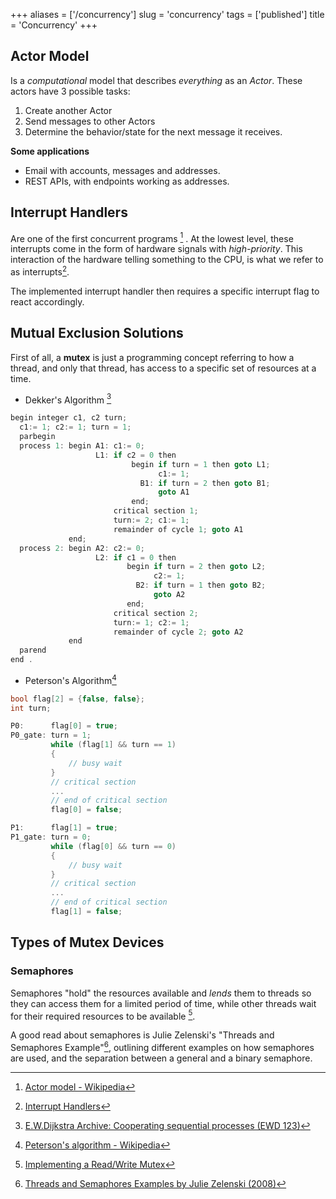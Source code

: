 +++
aliases = ['/concurrency']
slug = 'concurrency'
tags = ['published']
title = 'Concurrency'
+++

## Actor Model

Is a *computational* model that describes *everything* as an *Actor*. These actors have 3 possible tasks:

1. Create another Actor
1. Send messages to other Actors
1. Determine the behavior/state for the next message it receives.

**Some applications**

* Email with accounts, messages and addresses.
* REST APIs, with endpoints working as addresses.

## Interrupt Handlers

Are one of the first concurrent programs [^1] . At the lowest level, these interrupts come in the form of hardware signals with *high-priority*. This interaction of the hardware telling something to the CPU, is what we refer to as interrupts[^2].

The implemented interrupt handler then requires a specific interrupt flag to react accordingly.

## Mutual Exclusion Solutions

First of all, a **mutex** is just a programming concept referring to how a thread, and only that thread, has access to a specific set of resources at a time.

* Dekker's Algorithm [^3]

````c
begin integer c1, c2 turn;
  c1:= 1; c2:= 1; turn = 1;
  parbegin
  process 1: begin A1: c1:= 0;
				   L1: if c2 = 0 then
						   begin if turn = 1 then goto L1;
								 c1:= 1;
							 B1: if turn = 2 then goto B1;
								 goto A1
						   end;
					   critical section 1;
					   turn:= 2; c1:= 1;
					   remainder of cycle 1; goto A1
			 end;
  process 2: begin A2: c2:= 0;
				   L2: if c1 = 0 then
						  begin if turn = 2 then goto L2;
								c2:= 1;
							B2: if turn = 1 then goto B2;
								goto A2
						  end;
					   critical section 2;
					   turn:= 1; c2:= 1;
					   remainder of cycle 2; goto A2
			 end
  parend
end .
````

* Peterson's Algorithm[^4]

````cpp
bool flag[2] = {false, false};
int turn;

P0:      flag[0] = true;
P0_gate: turn = 1;
         while (flag[1] && turn == 1)
         {
             // busy wait
         }
         // critical section
         ...
         // end of critical section
         flag[0] = false;

P1:      flag[1] = true;
P1_gate: turn = 0;
         while (flag[0] && turn == 0)
         {
             // busy wait
         }
         // critical section
         ...
         // end of critical section
         flag[1] = false;
````

## Types of Mutex Devices

### Semaphores

Semaphores "hold" the resources available and *lends* them to threads so they can access them for a limited period of time, while other threads wait for their required resources to be available [^5].

A good read about semaphores is Julie Zelenski's "Threads and Semaphores Example"[^6], outlining different examples on how semaphores are used, and the separation between a general and a binary semaphore.

[^1]: [Actor model - Wikipedia](https://en.wikipedia.org/wiki/Actor_model#Message-passing_semantics)
    

[^2]: [Interrupt Handlers](https://tldp.org/LDP/lkmpg/2.6/html/x1256.html)
    

[^3]: [E.W.Dijkstra Archive: Cooperating sequential processes (EWD 123)](https://www.cs.utexas.edu/users/EWD/transcriptions/EWD01xx/EWD123.html)
    

[^4]: [Peterson's algorithm - Wikipedia](https://en.wikipedia.org/wiki/Peterson%27s_algorithm)
    

[^5]: [Implementing a Read/Write Mutex](https://doc.qt.io/archives/qq/qq11-mutex.html)
    

[^6]: [Threads and Semaphores Examples by Julie Zelenski (2008)](https://see.stanford.edu/materials/icsppcs107/23-Concurrency-Examples.pdf)
